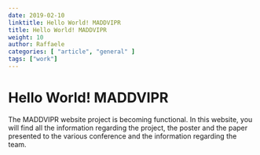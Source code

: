 ```yaml
---
date: 2019-02-10
linktitle: Hello World! MADDVIPR
title: Hello World! MADDVIPR
weight: 10
author: Raffaele
categories: [ "article", "general" ]
tags: ["work"]
---
```


# Hello World! MADDVIPR

The MADDVIPR website project is becoming functional.
In this website, you will find all the information regarding the project, the poster and the paper presented to the various conference and the information regarding the team. 
